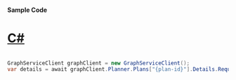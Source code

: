 #### Sample Code
# [C#](#tab/Csharp)

```C#

GraphServiceClient graphClient = new GraphServiceClient();
var details = await graphClient.Planner.Plans["{plan-id}"].Details.Request().GetAsync();

```